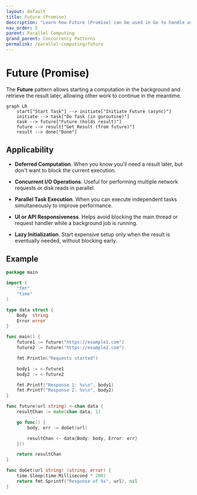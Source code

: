 ```yaml
---
layout: default
title: Future (Promise)
description: "Learn how Future (Promise) can be used in Go to handle asynchronous results."
nav_order: 5
parent: Parallel Computing
grand_parent: Concurrency Patterns
permalink: /parallel-computing/future
---
```


# Future (Promise)

The **Future** pattern allows starting a computation in the background and retrieve the result later, 
allowing other work to continue in the meantime.

```mermaid
graph LR
    start["Start Task"] --> initiate["Initiate Future (async)"]
    initiate --> task["Do Task (in goroutine)"]
    task --> future["Future (holds result)"]
    future --> result["Get Result (from future)"]
    result --> done["Done"]
```

## Applicability

 - **Deferred Computation**.
When you know you'll need a result later, but don't want to block the current execution.

 - **Concurrent I/O Operations**.
Useful for performing multiple network requests or disk reads in parallel.

 - **Parallel Task Execution**.
When you can execute independent tasks simultaneously to improve performance.

 - **UI or API Responsiveness**.
Helps avoid blocking the main thread or request handler while a background job is running.

 - **Lazy Initialization**.
Start expensive setup only when the result is eventually needed, without blocking early.

## Example

```go
package main

import (
	"fmt"
	"time"
)

type data struct {
	Body  string
	Error error
}

func main() {
	future1 := future("https://example1.com")
	future2 := future("https://example2.com")

	fmt.Println("Requests started")

	body1 := <-future1
	body2 := <-future2

	fmt.Printf("Response 1: %v\n", body1)
	fmt.Printf("Response 2: %v\n", body2)
}

func future(url string) <-chan data {
	resultChan := make(chan data, 1)

	go func() {
		body, err := doGet(url)

		resultChan <- data{Body: body, Error: err}
	}()

	return resultChan
}

func doGet(url string) (string, error) {
	time.Sleep(time.Millisecond * 200)
	return fmt.Sprintf("Response of %s", url), nil
}
```